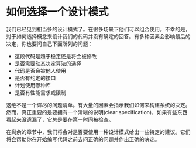 # 如何选择一个设计模式

我们已经见到相当多的设计模式了。在很多场景下他们可以组合使用。不幸的是，对于如何选择概念来设计我们的代码并没有确定的回答。有多种因素会影响最后的决定，你也要问自己下面所列的问题：

- 这段代码是趋于稳定还是将会被修改
- 是否需要动态决定算法的选择
- 代码是否会被他人使用
- 是否有约定的接口
- 计划使用哪种库
- 是否有性能需求或限制

这绝不是一个详尽的问题清单。有大量的因素会指示我们如何来构建系统的决定。然而，真正重要的是要拥有一个清晰的说明(clear specification)，如果有些东西看起来没遗漏了，它总是要在第一时间被检查。

在剩余的章节中，我们将会对是否要使用一种设计模式给出一些特定的建议。它们将会帮助你在开始编写代码之前去问正确的问题并作出正确的决定。